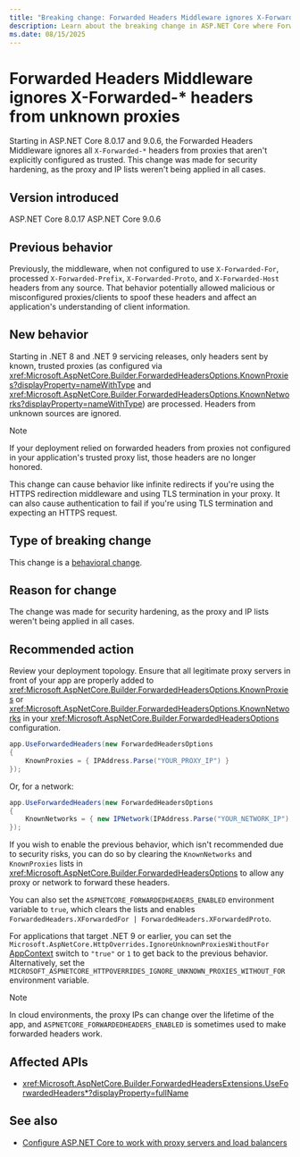 ```yaml
---
title: "Breaking change: Forwarded Headers Middleware ignores X-Forwarded-* headers from unknown proxies"
description: Learn about the breaking change in ASP.NET Core where Forwarded Headers Middleware now ignores headers from proxies that aren't explicitly configured as trusted.
ms.date: 08/15/2025
---
```

# Forwarded Headers Middleware ignores X-Forwarded-* headers from unknown proxies

Starting in ASP.NET Core 8.0.17 and 9.0.6, the Forwarded Headers Middleware ignores all `X-Forwarded-*` headers from proxies that aren't explicitly configured as trusted. This change was made for security hardening, as the proxy and IP lists weren't being applied in all cases.

## Version introduced

ASP.NET Core 8.0.17
ASP.NET Core 9.0.6

## Previous behavior

Previously, the middleware, when not configured to use `X-Forwarded-For`, processed `X-Forwarded-Prefix`, `X-Forwarded-Proto`, and `X-Forwarded-Host` headers from any source. That behavior potentially allowed malicious or misconfigured proxies/clients to spoof these headers and affect an application's understanding of client information.

## New behavior

Starting in .NET 8 and .NET 9 servicing releases, only headers sent by known, trusted proxies (as configured via <xref:Microsoft.AspNetCore.Builder.ForwardedHeadersOptions.KnownProxies?displayProperty=nameWithType> and <xref:Microsoft.AspNetCore.Builder.ForwardedHeadersOptions.KnownNetworks?displayProperty=nameWithType>) are processed. Headers from unknown sources are ignored.

> [!NOTE]
> If your deployment relied on forwarded headers from proxies not configured in your application's trusted proxy list, those headers are no longer honored.

This change can cause behavior like infinite redirects if you're using the HTTPS redirection middleware and using TLS termination in your proxy. It can also cause authentication to fail if you're using TLS termination and expecting an HTTPS request.

## Type of breaking change

This change is a [behavioral change](../../categories.md#behavioral-change).

## Reason for change

The change was made for security hardening, as the proxy and IP lists weren't being applied in all cases.

## Recommended action

Review your deployment topology. Ensure that all legitimate proxy servers in front of your app are properly added to <xref:Microsoft.AspNetCore.Builder.ForwardedHeadersOptions.KnownProxies> or <xref:Microsoft.AspNetCore.Builder.ForwardedHeadersOptions.KnownNetworks> in your <xref:Microsoft.AspNetCore.Builder.ForwardedHeadersOptions> configuration.

```csharp
app.UseForwardedHeaders(new ForwardedHeadersOptions
{
    KnownProxies = { IPAddress.Parse("YOUR_PROXY_IP") }
});
```

Or, for a network:

```csharp
app.UseForwardedHeaders(new ForwardedHeadersOptions
{
    KnownNetworks = { new IPNetwork(IPAddress.Parse("YOUR_NETWORK_IP"), PREFIX_LENGTH) }
});
```

If you wish to enable the previous behavior, which isn't recommended due to security risks, you can do so by clearing the `KnownNetworks` and `KnownProxies` lists in <xref:Microsoft.AspNetCore.Builder.ForwardedHeadersOptions> to allow any proxy or network to forward these headers.

You can also set the `ASPNETCORE_FORWARDEDHEADERS_ENABLED` environment variable to `true`, which clears the lists and enables `ForwardedHeaders.XForwardedFor | ForwardedHeaders.XForwardedProto`.

For applications that target .NET 9 or earlier, you can set the `Microsoft.AspNetCore.HttpOverrides.IgnoreUnknownProxiesWithoutFor` [AppContext](/dotnet/fundamentals/runtime-libraries/system-appcontext) switch to `"true"` or `1` to get back to the previous behavior. Alternatively, set the `MICROSOFT_ASPNETCORE_HTTPOVERRIDES_IGNORE_UNKNOWN_PROXIES_WITHOUT_FOR` environment variable.

> [!NOTE]
> In cloud environments, the proxy IPs can change over the lifetime of the app, and `ASPNETCORE_FORWARDEDHEADERS_ENABLED` is sometimes used to make forwarded headers work.

## Affected APIs

- <xref:Microsoft.AspNetCore.Builder.ForwardedHeadersExtensions.UseForwardedHeaders*?displayProperty=fullName>

## See also

- [Configure ASP.NET Core to work with proxy servers and load balancers](/aspnet/core/host-and-deploy/proxy-load-balancer)
